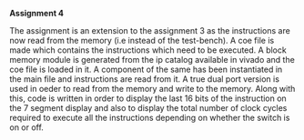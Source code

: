 **Assignment 4**

The assignment is an extension to the assignment 3 as the instructions are now read from the memory (i.e instead of the test-bench). A coe file is made which contains the instructions which need to be executed. A block memory module is generated from the ip catalog available in vivado and the coe file is loaded in it. A component of the same has been instantiated in the main file and instructions are read from it. A true dual port version is used in oeder to read from the memory and write to the memory. Along with this, code is written in order to display the last 16 bits of the instruction on the 7 segment display and also to display the total number of clock cycles required to execute all the instructions depending on whether the switch is on or off.



